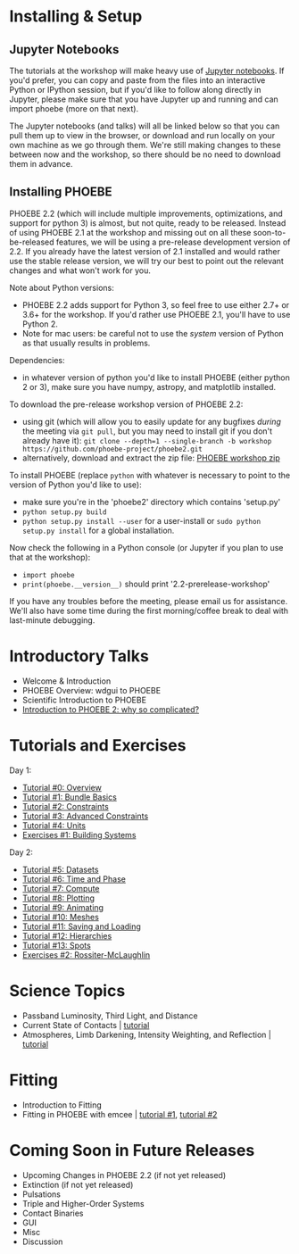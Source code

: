 # Installing & Setup

## Jupyter Notebooks

The tutorials at the workshop will make heavy use of [Jupyter notebooks](https://jupyter.org/install).  If you'd prefer, you can copy and paste from the files into an interactive Python or IPython session, but if you'd like to follow along directly in Jupyter, please make sure that you have Jupyter up and running and can import phoebe (more on that next).

The Jupyter notebooks (and talks) will all be linked below so that you can pull them up to view in the browser, or download and run locally on your own machine as we go through them.  We're still making changes to these between now and the workshop, so there should be no need to download them in advance.

## Installing PHOEBE

PHOEBE 2.2 (which will include multiple improvements, optimizations, and support for python 3) is almost, but not quite, ready to be released.  Instead of using PHOEBE 2.1 at the workshop and missing out on all these soon-to-be-released features, we will be using a pre-release development version of 2.2.  If you already have the latest version of 2.1 installed and would rather use the stable release version, we will try our best to point out the relevant changes and what won't work for you.

Note about Python versions:

* PHOEBE 2.2 adds support for Python 3, so feel free to use either 2.7+ or 3.6+ for the workshop.  If you'd rather use PHOEBE 2.1, you'll have to use Python 2.
* Note for mac users: be careful not to use the *system* version of Python as that usually results in problems.

Dependencies:

* in whatever version of python you'd like to install PHOEBE (either python 2 or 3), make sure you have numpy, astropy, and matplotlib installed.

To download the pre-release workshop version of PHOEBE 2.2:

* using git (which will allow you to easily update for any bugfixes *during* the meeting via `git pull`, but you may need to install git if you don't already have it): `git clone --depth=1 --single-branch -b workshop https://github.com/phoebe-project/phoebe2.git`
* alternatively, download and extract the zip file: [PHOEBE workshop zip](https://github.com/phoebe-project/phoebe2/archive/workshop.zip)


To install PHOEBE (replace `python` with whatever is necessary to point to the version of Python you'd like to use):

* make sure you're in the 'phoebe2' directory which contains 'setup.py'
* `python setup.py build`
* `python setup.py install --user` for a user-install or `sudo python setup.py install` for a global installation.

Now check the following in a Python console (or Jupyter if you plan to use that at the workshop):

* `import phoebe`
* `print(phoebe.__version__)` should print '2.2-prerelease-workshop'

If you have any troubles before the meeting, please email us for assistance.  We'll also have some time during the first morning/coffee break to deal with last-minute debugging.





# Introductory Talks

* Welcome & Introduction
* PHOEBE Overview: wdgui to PHOEBE
* Scientific Introduction to PHOEBE
* [Introduction to PHOEBE 2: why so complicated?](https://docs.google.com/presentation/d/e/2PACX-1vT5d5bzuzABHvERmmMfe_aq7fN2w9Q3ctcFib0KM1e8bD_gUpyVCDBk7d28OWgKBNlNYSK6CI5xK2VD/pub?start=false&loop=false&delayms=3000)

# Tutorials and Exercises

Day 1:
* [Tutorial #0: Overview](https://nbviewer.jupyter.org/github/phoebe-project/phoebe2-workshop/blob/2019july/Intro_Tutorial_00_overview.ipynb)
* [Tutorial #1: Bundle Basics](https://nbviewer.jupyter.org/github/phoebe-project/phoebe2-workshop/blob/2019july/Intro_Tutorial_01_bundle_basics.ipynb)
* [Tutorial #2: Constraints](https://nbviewer.jupyter.org/github/phoebe-project/phoebe2-workshop/blob/2019july/Intro_Tutorial_02_constraints.ipynb)
* [Tutorial #3: Advanced Constraints](https://nbviewer.jupyter.org/github/phoebe-project/phoebe2-workshop/blob/2019july/Intro_Tutorial_03_advanced_constraints.ipynb)
* [Tutorial #4: Units](https://nbviewer.jupyter.org/github/phoebe-project/phoebe2-workshop/blob/2019july/Intro_Tutorial_04_units.ipynb)
* [Exercises #1: Building Systems](https://nbviewer.jupyter.org/github/phoebe-project/phoebe2-workshop/blob/2019july/Exercises_01.ipynb)


Day 2:
* [Tutorial #5: Datasets](https://nbviewer.jupyter.org/github/phoebe-project/phoebe2-workshop/blob/2019july/Intro_Tutorial_05_datasets.ipynb)
* [Tutorial #6: Time and Phase](https://nbviewer.jupyter.org/github/phoebe-project/phoebe2-workshop/blob/2019july/Intro_Tutorial_06_time_and_phase.ipynb)
* [Tutorial #7: Compute](https://nbviewer.jupyter.org/github/phoebe-project/phoebe2-workshop/blob/2019july/Intro_Tutorial_07_compute.ipynb)
* [Tutorial #8: Plotting](https://nbviewer.jupyter.org/github/phoebe-project/phoebe2-workshop/blob/2019july/Intro_Tutorial_08_plotting.ipynb)
* [Tutorial #9: Animating](https://nbviewer.jupyter.org/github/phoebe-project/phoebe2-workshop/blob/2019july/Intro_Tutorial_09_animating.ipynb)
* [Tutorial #10: Meshes](https://nbviewer.jupyter.org/github/phoebe-project/phoebe2-workshop/blob/2019july/Intro_Tutorial_10_meshes.ipynb)
* [Tutorial #11: Saving and Loading](https://nbviewer.jupyter.org/github/phoebe-project/phoebe2-workshop/blob/2019july/Intro_Tutorial_11_saving_loading.ipynb)
* [Tutorial #12: Hierarchies](https://nbviewer.jupyter.org/github/phoebe-project/phoebe2-workshop/blob/2019july/Intro_Tutorial_12_hierarchies.ipynb)
* [Tutorial #13: Spots](https://nbviewer.jupyter.org/github/phoebe-project/phoebe2-workshop/blob/2019july/Intro_Tutorial_13_spots.ipynb)
* [Exercises #2: Rossiter-McLaughlin](https://nbviewer.jupyter.org/github/phoebe-project/phoebe2-workshop/blob/2019july/Exercises_02.ipynb)


# Science Topics

* Passband Luminosity, Third Light, and Distance
* Current State of Contacts | [tutorial](https://nbviewer.jupyter.org/github/phoebe-project/phoebe2-workshop/blob/2019july/contacts_tutorial.ipynb)
* Atmospheres, Limb Darkening, Intensity Weighting, and Reflection | [tutorial](https://nbviewer.jupyter.org/github/phoebe-project/phoebe2-workshop/blob/2019july/atm_ld_tutorial.ipynb)

# Fitting

* Introduction to Fitting
* Fitting in PHOEBE with emcee | [tutorial #1](https://nbviewer.jupyter.org/github/phoebe-project/phoebe2-workshop/blob/2019july/phoebe_fitting_1.ipynb), [tutorial #2](https://nbviewer.jupyter.org/github/phoebe-project/phoebe2-workshop/blob/2019july/phoebe_fitting_2.ipynb)

# Coming Soon in Future Releases

* Upcoming Changes in PHOEBE 2.2 (if not yet released)
* Extinction (if not yet released)
* Pulsations
* Triple and Higher-Order Systems
* Contact Binaries
* GUI
* Misc
* Discussion
